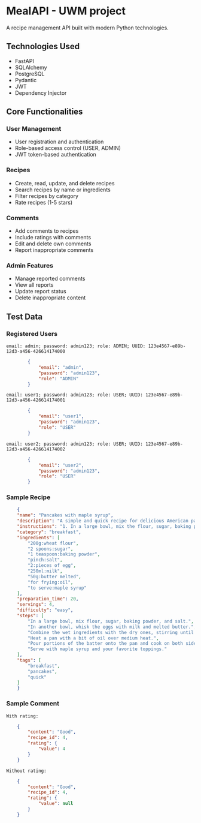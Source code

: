 # MealAPI - UWM project

A recipe management API built with modern Python technologies.

## Technologies Used

- FastAPI 
- SQLAlchemy
- PostgreSQL
- Pydantic 
- JWT 
- Dependency Injector 

## Core Functionalities

### User Management
- User registration and authentication
- Role-based access control (USER, ADMIN)
- JWT token-based authentication

### Recipes
- Create, read, update, and delete recipes
- Search recipes by name or ingredients
- Filter recipes by category
- Rate recipes (1-5 stars)

### Comments
- Add comments to recipes
- Include ratings with comments
- Edit and delete own comments
- Report inappropriate comments

### Admin Features
- Manage reported comments
- View all reports
- Update report status
- Delete inappropriate content

## Test Data

### Registered Users

    email: admin; password: admin123; role: ADMIN; UUID: 123e4567-e89b-12d3-a456-426614174000

```json
        {
            "email": "admin",
            "password": "admin123",
            "role": "ADMIN"
        }
```
    email: user1; password: admin123; role: USER; UUID: 123e4567-e89b-12d3-a456-426614174001
```json
        {
            "email": "user1",
            "password": "admin123",
            "role": "USER"
        }
``` 
    email: user2; password: admin123; role: USER; UUID: 123e4567-e89b-12d3-a456-426614174002
```json
        {
            "email": "user2",
            "password": "admin123",
            "role": "USER"
        }

```

### Sample Recipe
```json
    {
    "name": "Pancakes with maple syrup",
    "description": "A simple and quick recipe for delicious American pancakes with maple syrup.",
    "instructions": "1. In a large bowl, mix the flour, sugar, baking powder and salt. 2. In a second bowl, whisk the eggs with the milk and melted butter. 3. Combine the wet ingredients with the dry ingredients, stirring until you have a smooth batter. 4. Heat a skillet with a little oil over medium heat. 5. Pour portions of the batter into the pan and fry on both sides until golden.6. Serve with maple syrup and your favorite toppings.",
    "category": "breakfast",
    "ingredients": [
        "200g:wheat flour",
        "2 spoons:sugar",
        "1 teaspoon:baking powder",
        "pinch:salt",
        "2:pieces of egg",
        "250ml:milk",
        "50g:butter melted",
        "for frying:oil",
        "to serve:maple syrup"
    ],
    "preparation_time": 20,
    "servings": 4,
    "difficulty": "easy",
    "steps": [
        "In a large bowl, mix flour, sugar, baking powder, and salt.",
        "In another bowl, whisk the eggs with milk and melted butter.",
        "Combine the wet ingredients with the dry ones, stirring until a smooth batter forms.",
        "Heat a pan with a bit of oil over medium heat.",
        "Pour portions of the batter onto the pan and cook on both sides until golden.",
        "Serve with maple syrup and your favorite toppings."
    ],
    "tags": [
        "breakfast",
        "pancakes",
        "quick"
    ]
    }
```

### Sample Comment
    With rating:
```json
    {
        "content": "Good",
        "recipe_id": 4,
        "rating": {
            "value": 4
        }
    }
```
    Without rating:
```json
    {
        "content": "Good",
        "recipe_id": 4,
        "rating": {
            "value": null
        }
    }
```
